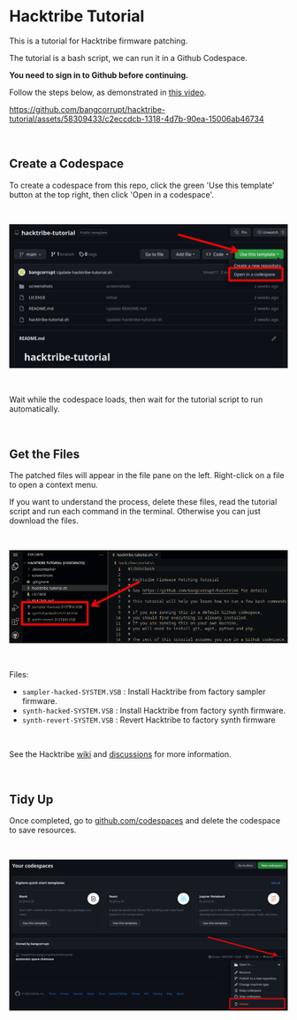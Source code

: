 # Hacktribe Tutorial

This is a tutorial for Hacktribe firmware patching.

The tutorial is a bash script, we can run it in a Github Codespace.

**You need to sign in to Github before continuing.**

Follow the steps below, as demonstrated in [this video](https://github.com/bangcorrupt/hacktribe-tutorial/assets/58309433/c2eccdcb-1318-4d7b-90ea-15006ab46734).

https://github.com/bangcorrupt/hacktribe-tutorial/assets/58309433/c2eccdcb-1318-4d7b-90ea-15006ab46734

<br/>

## Create a Codespace

To create a codespace from this repo, click the green 'Use this template' button at the top right, then click 'Open in a codespace'.

<br/>

![Screenshot showing how to open codespace.](/screenshots/open-codespace.png)

<br/>

Wait while the codespace loads, then wait for the tutorial script to run automatically. 

<br/>

## Get the Files

The patched files will appear in the file pane on the left. Right-click on a file to open a context menu.

If you want to understand the process, delete these files, read the tutorial script and run each command in the terminal.  Otherwise you can just download the files.

<br/>

![Screenshot showing file pane.](/screenshots/download-files.png)

<br/>

Files:
- `sampler-hacked-SYSTEM.VSB` : Install Hacktribe from factory sampler firmware.
- `synth-hacked-SYSTEM.VSB` : Install Hacktribe from factory synth firmware.
- `synth-revert-SYSTEM.VSB` : Revert Hacktribe to factory synth firmware

<br/>

See the Hacktribe [wiki](https://github.com/bangcorrupt/hacktribe/wiki/How-To#Firmware-Patch) and [discussions](https://github.com/bangcorrupt/hacktribe/discussions/41) for more information.

<br/>

## Tidy Up

Once completed, go to [github.com/codespaces](https://github.com/codespaces) and delete the codespace to save resources.

<br/>

![Screenshot showing how to delete codespace.](/screenshots/delete-your-codespace.png)

<br/>
